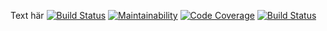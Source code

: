 Text här
[![Build Status](https://travis-ci.org/Nicklas766/bth-team-app.svg?branch=master)](https://travis-ci.org/Nicklas766/bth-team-app)
[![Maintainability](https://api.codeclimate.com/v1/badges/427f5175b5f90bb75cc1/maintainability)](https://codeclimate.com/github/Nicklas766/bth-team-app/maintainability)
[![Code Coverage](https://scrutinizer-ci.com/g/Nicklas766/bth-team-app/badges/coverage.png?b=master)](https://scrutinizer-ci.com/g/Nicklas766/bth-team-app/?branch=master)
[![Build Status](https://scrutinizer-ci.com/g/Nicklas766/bth-team-app/badges/build.png?b=master)](https://scrutinizer-ci.com/g/Nicklas766/bth-team-app/build-status/master)
